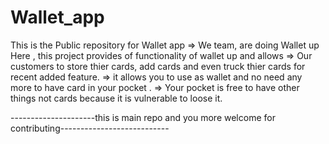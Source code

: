 # Wallet_app
This is the Public repository for Wallet app 
=> We team, are doing Wallet up Here , this project provides of functionality of wallet up and allows
=> Our customers to store thier cards, add cards and even truck thier cards for recent added feature.
=> it allows you to use as wallet and no need any more to have card in your pocket .
=> Your pocket is free to have other things not cards because it is vulnerable to loose it.


---------------------this is main repo and you more welcome for contributing---------------------------
